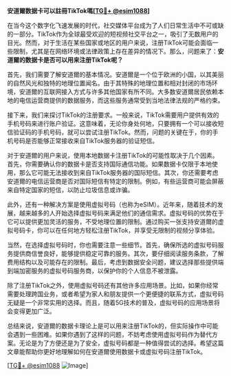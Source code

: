 **安道爾数据卡可以註冊TikTok嗎[[TG💪+ @esim1088](https://t.me/s/esim1088)]**

在当今这个数字化飞速发展的时代，社交媒体平台成为了人们日常生活中不可或缺的一部分。TikTok作为全球最受欢迎的短视频社交平台之一，吸引了无数用户的目光。然而，对于生活在某些国家或地区的用户来说，注册TikTok可能会面临一些限制，尤其是在网络环境或法律政策上存在差异的情况下。那么，问题来了：**安道爾的数据卡是否可以用来注册TikTok呢？**

首先，我们需要了解安道爾的基本情况。安道爾是一个位于欧洲的小国，以其美丽的自然风光和独特的地理位置闻名。由于其特殊的地理位置和相对封闭的市场环境，安道爾的互联网接入方式与许多其他国家有所不同。大多数安道爾居民依赖本地的电信运营商提供的数据服务，而这些服务通常受到当地法律法规的严格约束。

接下来，我们来探讨TikTok的注册要求。一般来说，TikTok需要用户提供有效的手机号码来进行账户验证。这意味着，无论你身处何地，只要拥有一个可以接收短信验证码的手机号码，就可以尝试注册TikTok。然而，问题的关键在于，你的手机号码是否能够正常接收来自TikTok服务器的验证短信。

对于安道爾的用户来说，使用本地数据卡注册TikTok的可能性取决于几个因素。首先，你需要确认你的数据卡是否支持国际通信功能。如果数据卡仅限于本地使用，那么它可能无法接收到来自TikTok服务器的国际短信。其次，你还需要考虑安道爾的电信运营商是否对国际短信有特定的限制。例如，有些运营商可能会屏蔽来自特定国家的短信，以防止垃圾信息或诈骗。

此外，还有一种解决方案是使用虚拟号码（也称为eSIM）。近年来，随着技术的发展，越来越多的人开始选择虚拟号码来满足他们的通信需求。虚拟号码的优势在于它可以提供更加灵活的服务，不受地理位置的限制。通过购买一张支持安道爾的虚拟号码卡，你可以在任何地方轻松注册TikTok，并享受无限制的视频分享体验。

当然，在选择虚拟号码时，你也需要注意一些细节。首先，确保所选的虚拟号码服务提供商信誉良好，能够提供稳定可靠的服务。其次，要仔细阅读服务条款，了解费用结构以及可能存在的限制。最后，考虑到数据安全问题，建议选择那些提供端到端加密服务的虚拟号码服务商，以保护你的个人信息不被泄露。

除了注册TikTok之外，使用虚拟号码还有其他许多应用场景。比如，如果你经常需要处理跨国业务，或者希望为家人和朋友提供一个更便捷的联系方式，虚拟号码无疑是一个非常实用的选择。而且，随着5G技术的普及，虚拟号码的应用场景将会变得更加广泛。

总结来说，安道爾的数据卡理论上是可以用来注册TikTok的，但实际操作中可能会遇到一些困难。如果你遇到了这样的问题，不妨考虑使用虚拟号码作为替代方案。无论是为了方便还是为了安全，虚拟号码都是一种值得尝试的选择。希望这篇文章能帮助你更好地理解如何在安道爾使用数据卡或虚拟号码注册TikTok。

[[TG💪+ @esim1088](https://t.me/s/esim1088) ![Image](https://i.postimg.cc/4NQfJmqS/Snipaste-2025-05-13-00-14-12.png)]